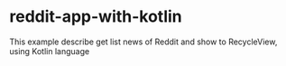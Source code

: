 # reddit-app-with-kotlin
This example describe get list news of Reddit and show to RecycleView, using Kotlin language
